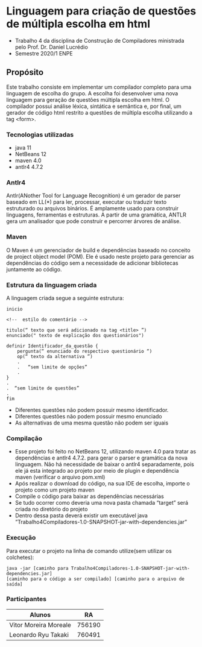 # Linguagem para criação de questões de múltipla escolha em html

* Trabalho 4 da disciplina de Construção de Compiladores ministrada pelo Prof. Dr. Daniel Lucrédio
* Semestre 2020/1 ENPE

## Propósito

Este trabalho consiste em implementar um compilador completo para uma linguagem de escolha do grupo.
A escolha foi desenvolver uma nova linguagem para geração de questões múltipla escolha em html.
O compilador possui análise léxica, sintática e semântica e, por final, um gerador de código html restrito a questões de múltipla escolha utilizando a tag \<form\>.

### Tecnologias utilizadas

* java 11
* NetBeans 12
* maven 4.0
* antlr4 4.7.2

### Antlr4

Antlr(ANother Tool for Language Recognition) é um gerador de parser baseado em LL(*) para ler, processar, executar ou traduzir texto estruturado ou arquivos binários. É amplamente usado para construir linguagens, ferramentas e estruturas. A partir de uma gramática, ANTLR gera um analisador que pode construir e percorrer árvores de análise.

### Maven

O Maven é um gerenciador de build e dependências baseado no conceito de project object model (POM). Ele é usado neste projeto para gerenciar as dependências do código sem a necessidade de adicionar bibliotecas juntamente ao código.

### Estrutura da linguagem criada
A linguagem criada segue a seguinte estrutura:
```
inicio

<!--  estilo do comentário -->

titulo(“ texto que será adicionado na tag <title> ”)
enunciado(" texto de explicação dos questionários")

definir Identificador_da_questão {
    pergunta(“ enunciado do respectivo questionário “)
    op(“ texto da alternativa ”)
    .
    .   “sem limite de opções”
    .
}
.
.  “sem limite de questões”
.
fim
```
* Diferentes questões não podem possuir mesmo identificador.
* Diferentes questões não podem possuir mesmo enunciado
* As alternativas de uma mesma questão não podem ser iguais


### Compilação

* Esse projeto foi feito no NetBeans 12, utilizando maven 4.0 para tratar as dependências e antlr4 4.7.2. para gerar o parser e gramática da nova linguagem. Não há necessidade de baixar o antlr4 separadamente, pois ele já esta integrado ao projeto por meio de plugin e dependência maven (verificar o arquivo pom.xml)
* Após realizar o download do código, na sua IDE de escolha, importe o projeto como um projeto maven
* Compile o código para baixar as dependências necessárias
* Se tudo ocorrer como deveria uma nova pasta chamada “target” será criada no diretório do projeto
* Dentro dessa pasta deverá existir um executável java ”Trabalho4Compiladores-1.0-SNAPSHOT-jar-with-dependencies.jar”


### Execução

Para executar o projeto na linha de comando utilize(sem utilizar os colchetes):
```
java -jar [caminho para Trabalho4Compiladores-1.0-SNAPSHOT-jar-with-dependencies.jar]
[caminho para o código a ser compilado] [caminho para o arquivo de saída]
```

### Participantes

| Alunos                | RA     |
| --------------------- | ------ |
| Vitor Moreira Moreale | 756190 |
| Leonardo Ryu Takaki   | 760491 |
